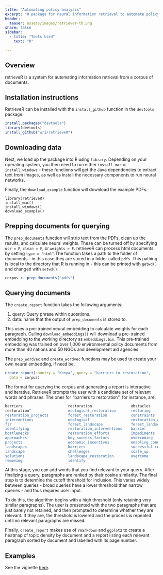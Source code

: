 ```yaml
---
title: "Automating policy analysis"
excerpt: "R package for neural information retrieval to automate policy summarization and analysis"
header:
  teaser: assets/images/retriever-th.png
share: false
sidebar:
  - title: "Tools Used"
    text: "R"

---
```


## Overview

retrieveR is a system for automating information retrieval from a corpus of documents. 

## Installation instructions

RetrieveR can be installed with the `install_github` function in the `devtools` package.

```r
install.packages("devtools")
library(devtools)
install_github("wri/retrieveR")
```

## Downloading data

Next, we load up the package into R using `library`. Depending on your operating system, you then need to run either `install_mac` or `install_windows` - these functions will get the Java dependencies to extract text from images, as well as install the necessary components to run neural networks.

Finally, the `download_example` function will download the example PDFs.

```
library(retrieveR)
install_mac()
install_windows()
download_example()
```

## Prepping documents for querying

The `prep_documents` function will strip text from the PDFs, clean up the results, and calculate neural weights. These can be turned off by specifying `ocr = F`, `clean = F`, or `weights = F`. retrieveR can process html documents by setting `type = "html"`.The function takes a path to the folder of documents - in this case they are stored in a folder called `pdfs`. This pathing is local to the directory that R is running in - this can be printed with `getwd()` and changed with `setwd()`. 

```r
corpus <- prep_documents("pdfs")
```

## Querying documents

The `create_report` function takes the following arguments:

1. query: Query phrase within quotations.
2. data: name that the output of `prep_documents` is stored to.

This uses a pre-trained neural embedding to calculate weights for each paragraph. Calling `download_embeddings()` will download a pre-trained embedding to the working directory as `embeddings.bin`. This pre-trained embedding was trained on over 1,000 environmental policy documents from more than 40 nations and 50 NGOs and development aid agencies. 

The `prep_wordvec` and `create_wordvec` functions may be used to create your own neural embedding, if need be.

```r
create_report(country = "Kenya", query = "barriers to restoration",
  data = corpus)
```

The format for querying the corpus and generating a report is interactive and iterative. RetrieveR prompts the user with a candidate set of relevant words and phrases. The ones for "barriers to restoration", for instance, are:

```r
barriers                     restoration                  obstacles                            
restoration"                 ecological_restoration       restoring                          
restoration_projects         forest_restoration           constraints                        
interventions                ecological                   restoration_activities                  
flr                          forest_landscape             forest_landscape_restoration       
identifying                  restoration_interventions    barrier                        
bottlenecks                  restoration_efforts          impediments                      
approaches                   key_success_factors          overcoming                 
projects                     economic_incentives          enabling_conditions              
landscapes                   barriers                     successful_restoration            
landscape                    challenges                   scale_up                     
solutions                    landscape_restoration        overcome                            
removing                     identify                    
```

At this stage, you can add words that you find relevant to your query. After finalizing a query, paragraphs are ranked by their cosine similarity. The final step is to determine the cutoff threshold for inclusion. This varies widely between queries - broad queries have a lower threshold than narrow queries - and thus requires user input. 

To do this, the algorithm begins with a high threshold (only retaining very similar paragraphs). The user is presented with the two paragraphs that are just barely not retained, and then prompted to determine whether they are relevant. If they are, the threshold is lowered and the process is repeated until no relevant paragraphs are missed.

Finally, `create_report` makes use of `rmarkdown` and `ggplot2` to create a heatmap of topic density by document and a report listing each relevant paragraph sorted by document and labelled with its page number. 

## Examples

See the vignette [here](http://htmlpreview.github.io/?https://raw.githubusercontent.com/wri/retrieveR/master/demo.html).
